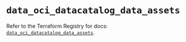 # `data_oci_datacatalog_data_assets`

Refer to the Terraform Registry for docs: [`data_oci_datacatalog_data_assets`](https://registry.terraform.io/providers/oracle/oci/7.19.0/docs/data-sources/datacatalog_data_assets).
